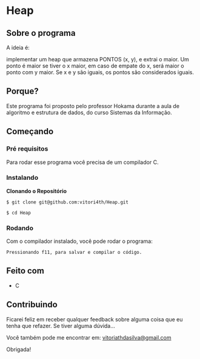 # Heap

## Sobre o programa

A ideia é:

implementar um heap que armazena PONTOS (x, y), e extrai o maior. Um ponto é maior se
tiver o x maior, em caso de empate do x, será maior o ponto com y maior. Se x e y são
iguais, os pontos são considerados iguais.

## Porque?

Este programa foi proposto pelo professor Hokama durante a aula de algoritmo e estrutura de dados, do curso Sistemas da Informação. 

## Começando

### Pré requisitos

Para rodar esse programa você precisa de um compilador C.

### Instalando

**Clonando o Repositório**

```
$ git clone git@github.com:vitori4th/Heap.git

$ cd Heap
```

### Rodando

Com o compilador instalado, você pode rodar o programa:

```
Pressionando f11, para salvar e compilar o código.

```

## Feito com

- C

## Contribuindo

Ficarei feliz em receber qualquer feedback sobre alguma coisa que eu tenha que refazer. Se tiver alguma dúvida...

Você também pode me encontrar em: vitoriathdasilva@gmail.com

Obrigada!
